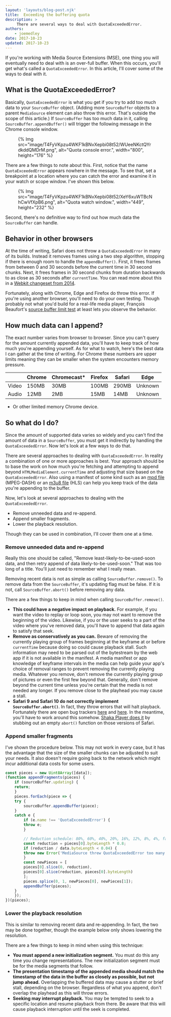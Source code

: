 ```yaml
---
layout: 'layouts/blog-post.njk'
title:  Exceeding the buffering quota
description: >
     There are several ways to deal with QuotaExceededError.
authors:
    - joemedley
date: 2017-10-23
updated: 2017-10-23
---
```


If you're working with Media Source Extensions (MSE), one thing you will
eventually need to deal with is an over-full buffer. When this occurs, you'll
get what's called a `QuotaExceededError`. In this article, I'll cover some of
the ways to deal with it.

## What is the QuotaExceededError?

Basically, `QuotaExceededError` is what you get if you try to add too much data
to your `SourceBuffer` object. (Adding more `SourceBuffer` objects to a parent
`MediaSource` element can also throw this error. That's outside the scope of
this article.) If `SourceBuffer` has too much data in it, calling
`SourceBuffer.appendBuffer()` will trigger the following message in the Chrome
console window.

<figure>
{% Img src="image/T4FyVKpzu4WKF1kBNvXepbi08t52/WUeeNKctQYrdkddQMDrM.png", alt="Quota console error.", width="800", height="176" %}
</figure>

There are a few things to note about this. First, notice that the name
`QuotaExceededError` appears nowhere in the message. To see that, set a
breakpoint at a location where you can catch the error and examine it in your
watch or scope window. I've shown this below.

<figure>
{% Img src="image/T4FyVKpzu4WKF1kBNvXepbi08t52/XeY6xuWTBcNhCwVfXpB6.png", alt="Quota watch window.", width="449", height="232" %}
</figure>

Second, there's no definitive way to find out how much data the `SourceBuffer`
can handle.

## Behavior in other browsers

At the time of writing, Safari does not throw a `QuotaExceededError` in many of
its builds. Instead it removes frames using a two step algorithm, stopping if
there is enough room to handle the `appendBuffer()`. First, it frees frames from
between 0 and 30 seconds before the current time in 30 second chunks. Next, it
frees frames in 30 second chunks from duration backwards to as close as 30
seconds after `currentTime`. You can read more about this in a [Webkit
changeset from 2014](https://trac.webkit.org/changeset/172657/webkit).

Fortunately, along with Chrome, Edge and Firefox do throw this error. If you're
using another browser, you'll need to do your own testing. Though probably not
what you'd build for a real-life media player, François Beaufort's [source
buffer limit
test](https://beaufortfrancois.github.io/sandbox/media/source-buffer-limit.html)
at least lets you observe the behavior.

## How much data can I append?

The exact number varies from browser to browser. Since you can't query for the
amount currently appended data, you'll have to keep track of how much you're
appending yourself. As for what to watch, here's the best data I can
gather at the time of writing. For Chrome these numbers are upper limits meaning
they can be smaller when the system encounters memory pressure.


<table>
  <thead>
    <tr>
      <th></th>
      <th>Chrome</th>
      <th>Chromecast*</th>
      <th>Firefox</th>
      <th>Safari</th>
      <th>Edge</th>
    </tr>
  </thead>
  <tr>
    <td>Video</td>
    <td>150MB</td>
    <td>30MB</td>
    <td>100MB</td>
    <td>290MB</td>
    <td>Unknown</td>
  </tr>
  <tr>
    <td>Audio</td>
    <td>12MB</td>
    <td>2MB</td>
    <td>15MB</td>
    <td>14MB</td>
    <td>Unknown</td>
  </tr>
</table>

* Or other limited memory Chrome device.

## So what do I do?

Since the amount of supported data varies so widely and you can't find the
amount of data in a `SourceBuffer`, you must get it indirectly by handling the
`QuotaExceededError`. Now let's look at a few ways to do that.

There are several approaches to dealing with `QuotaExceededError`. In reality a
combination of one or more approaches is best. Your approach should be to base
the work on how much you're fetching and attempting to append beyond
`HTMLMediaElement.currentTime` and adjusting that size based on the
`QuotaExceededError`. Also using a manifest of some kind such as an [mpd
file](https://developers.google.com/web/fundamentals/media/manipulating/cheatsheet#all_together_now)
(MPEG-DASH) or an [m3u8
file](https://developers.google.com/web/fundamentals/media/manipulating/cheatsheet#hlsmp4)
(HLS) can help you keep track of the data you're appending to the buffer.

Now, let's look at several approaches to dealing with the
`QuotaExceededError`.

+  Remove unneeded data and re-append.
+  Append smaller fragments.
+  Lower the playback resolution.

Though they can be used in combination, I'll cover them one at a time.

### Remove unneeded data and re-append

Really this one should be called, "Remove least-likely-to-be-used-soon data, and
then retry append of data likely-to-be-used-soon." That was too long of a title.
You'll just need to remember what I really mean.

Removing recent data is not as simple as calling `SourceBuffer.remove()`. To
remove data from the `SourceBuffer`, it's updating flag must be false. If it is
not, call `SourceBuffer.abort()` before removing any data.

There are a few things to keep in mind when calling `SourceBuffer.remove()`.

+  **This could have a negative impact on playback.** For example, if you
    want the video to replay or loop soon, you may not want to remove the
    beginning of the video. Likewise, if you or the user seeks to a part of the
    video where you've removed data, you'll have to append that data again to
    satisfy that seek.
+  **Remove as conservatively as you can.** Beware of removing the currently
    playing group of frames beginning at the keyframe at or before
    `currentTime` because doing so could cause playback stall. Such information
    may need to be parsed out of the bytestream by the web app if it is not
    available in the manifest. A media manifest or app knowledge of keyframe
    intervals in the media can help guide your app's choice of removal ranges to
    prevent removing the currently playing media. Whatever you remove, don't
    remove the currently playing group of pictures or even the first few beyond
    that. Generally, don't remove beyond the current time unless you're certain
    that the media is not needed any longer. If you remove close to the
    playhead you may cause a stall.
+  **Safari 9 and Safari 10 do not correctly implement `SourceBuffer.abort()`**.
    In fact, they throw errors that will halt playback. Fortunately there are
    open bug trackers [here](https://bugs.webkit.org/show_bug.cgi?id=160316)
    and [here](https://bugs.webkit.org/show_bug.cgi?id=165342). In the
    meantime, you'll have to work around this somehow. [Shaka Player does
    it](https://github.com/google/shaka-player/blob/3cd18bb3362841d76db737204a15141b815b7c92/lib/polyfill/mediasource.js#L60-L74)
    by stubbing out an empty `abort()` function on those versions of Safari.

### Append smaller fragments

I've shown the procedure below. This may not work in every case, but it has the
advantage that the size of the smaller chunks can be adjusted to suit your
needs. It also doesn't require going back to the network which might incur
additional data costs for some users.

```js
const pieces = new Uint8Array([data]);
(function appendFragments(pieces) {
    if (sourceBuffer.updating) {
    return;
    }
    pieces.forEach(piece => {
    try {
        sourceBuffer.appendBuffer(piece);
    }
    catch e {
        if (e.name !== 'QuotaExceededError') {
        throw e;
        }

        // Reduction schedule: 80%, 60%, 40%, 20%, 16%, 12%, 8%, 4%, fail.
        const reduction = pieces[0].byteLength * 0.8;
        if (reduction / data.byteLength < 0.04) {
        throw new Error('MediaSource threw QuotaExceededError too many times');
        }
        const newPieces = [
        pieces[0].slice(0, reduction),
        pieces[0].slice(reduction, pieces[0].byteLength)
        ];
        pieces.splice(0, 1, newPieces[0], newPieces[1]);
        appendBuffer(pieces);  
    }
    });
})(pieces);
```

### Lower the playback resolution

This is similar to removing recent data and re-appending. In fact, the two may
be done together, though the example below only shows lowering the resolution.

There are a few things to keep in mind when using this technique:

+  **You must append a new initialization segment.** You must do this any time
   you change representations. The new initialization segment must be for the
   media segments that follow.
+  **The presentation timestamp of the appended media should match the timestamp
   of the data in the buffer as closely as possible, but not jump ahead.**
   Overlapping the buffered data may cause a stutter or brief stall, depending
   on the browser. Regardless of what you append, don't overlap the playhead as
   this will throw errors.
+  **Seeking may interrupt playback.** You may be tempted to seek to a specific
   location and resume playback from there. Be aware that this will cause
   playback interruption until the seek is completed.

